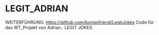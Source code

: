 # LEGIT_ADRIAN

WEITERFÜHRUNG: https://github.com/bongofriend/LegitJokes
Code für das WT_Projekt von Adrian..
LEGIT JOKES
